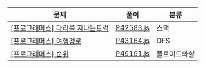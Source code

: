 | 문제                                                         | 풀이                                                         | 분류         |
| ------------------------------------------------------------ | ------------------------------------------------------------ | ------------ |
| [[프로그래머스] 다리를 지나는트럭](https://programmers.co.kr/learn/courses/30/lessons/42583) | [P42583.js](https://github.com/hhhyyo/TIL/blob/main/algorithm/P42583.js) | 스택         |
| [[프로그래머스] 여행경로](https://programmers.co.kr/learn/courses/30/lessons/43164) | [P43164.js](https://github.com/hhhyyo/TIL/blob/main/algorithm/P43164.js) | DFS          |
| [[프로그래머스] 순위](https://programmers.co.kr/learn/courses/30/lessons/49191) | [P49191.js](https://github.com/hhhyyo/TIL/blob/main/algorithm/P49191.js) | 플로이드와샬 |

